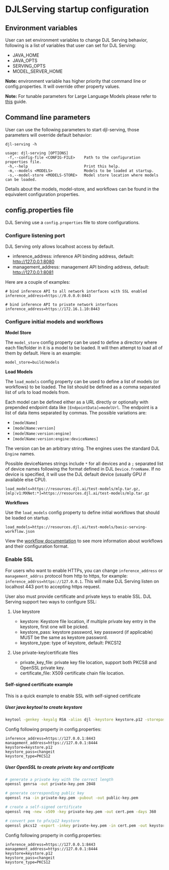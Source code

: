 # DJLServing startup configuration

## Environment variables

User can set environment variables to change DJL Serving behavior, following is a list of
variables that user can set for DJL Serving:

* JAVA_HOME
* JAVA_OPTS
* SERVING_OPTS
* MODEL_SERVER_HOME

**Note:** environment variable has higher priority that command line or config.properties.
It will override other property values.

**Note:** For tunable parameters for Large Language Models please refer to [this](configurations_large_model_inference_containers.md) guide.

## Command line parameters

User can use the following parameters to start djl-serving, those parameters will override default behavior:

```
djl-serving -h

usage: djl-serving [OPTIONS]
 -f,--config-file <CONFIG-FILE>    Path to the configuration properties file.
 -h,--help                         Print this help.
 -m,--models <MODELS>              Models to be loaded at startup.
 -s,--model-store <MODELS-STORE>   Model store location where models can be loaded.
```

Details about the models, model-store, and workflows can be found in the equivalent configuration properties.

## config.properties file

DJL Serving use a `config.properties` file to store configurations.

### Configure listening port

DJL Serving only allows localhost access by default.

* inference_address: inference API binding address, default: http://127.0.0.1:8080
* management_address: management API binding address, default: http://127.0.0.1:8081

Here are a couple of examples:

```properties
# bind inference API to all network interfaces with SSL enabled
inference_address=https://0.0.0.0:8443

# bind inference API to private network interfaces
inference_address=https://172.16.1.10:8443
```

### Configure initial models and workflows

**Model Store**

The `model_store` config property can be used to define a directory where each file/folder in it is a model to be loaded.
It will then attempt to load all of them by default.
Here is an example:

```properties
model_store=build/models
```

**Load Models**

The `load_models` config property can be used to define a list of models (or workflows) to be loaded.
The list should be defined as a comma separated list of urls to load models from.

Each model can be defined either as a URL directly or optionally with prepended endpoint data like `[EndpointData]=modelUrl`.
The endpoint is a list of data items separated by commas.
The possible variations are:

- `[modelName]`
- `[modelName:version]`
- `[modelName:version:engine]`
- `[modelName:version:engine:deviceNames]`

The version can be an arbitrary string.
The engines uses the standard DJL `Engine` names.

Possible deviceNames strings include `*` for all devices and a `;` separated list of device names following the format defined in DJL `Device.fromName`.
If no device is specified, it will use the DJL default device (usually GPU if available else CPU).

```properties
load_models=https://resources.djl.ai/test-models/mlp.tar.gz,[mlp:v1:MXNet:*]=https://resources.djl.ai/test-models/mlp.tar.gz
```

**Workflows**

Use the `load_models` config property to define initial workflows that should be loaded on startup.

```properties
load_models=https://resources.djl.ai/test-models/basic-serving-workflow.json
```

View the [workflow documentation](workflows.md) to see more information about workflows and their configuration format.

### Enable SSL

For users who want to enable HTTPs, you can change `inference_address` or `management_addrss`
protocol from http to https, for example: `inference_addrss=https://127.0.0.1`.
This will make DJL Serving listen on localhost 443 port to accepting https request.

User also must provide certificate and private keys to enable SSL. DJL Serving support two ways to configure SSL:

1. Use keystore
    * keystore: Keystore file location, if multiple private key entry in the keystore, first one will be picked.
    * keystore_pass: keystore password, key password (if applicable) MUST be the same as keystore password.
    * keystore_type: type of keystore, default: PKCS12

2. Use private-key/certificate files
    * private_key_file: private key file location, support both PKCS8 and OpenSSL private key.
    * certificate_file: X509 certificate chain file location.

#### Self-signed certificate example

This is a quick example to enable SSL with self-signed certificate

##### User java keytool to create keystore

```bash
keytool -genkey -keyalg RSA -alias djl -keystore keystore.p12 -storepass changeit -storetype PKCS12 -validity 3600 -keysize 2048 -dname "CN=www.MY_DOMSON.com, OU=Cloud Service, O=model server, L=Palo Alto, ST=California, C=US"
```

   Config following property in config.properties:

```properties
inference_address=https://127.0.0.1:8443
management_address=https://127.0.0.1:8444
keystore=keystore.p12
keystore_pass=changeit
keystore_type=PKCS12
```

##### User OpenSSL to create private key and certificate

```bash
# generate a private key with the correct length
openssl genrsa -out private-key.pem 2048

# generate corresponding public key
openssl rsa -in private-key.pem -pubout -out public-key.pem

# create a self-signed certificate
openssl req -new -x509 -key private-key.pem -out cert.pem -days 360

# convert pem to pfx/p12 keystore
openssl pkcs12 -export -inkey private-key.pem -in cert.pem -out keystore.p12
```

   Config following property in config.properties:

```properties
inference_address=https://127.0.0.1:8443
management_address=https://127.0.0.1:8444
keystore=keystore.p12
keystore_pass=changeit
keystore_type=PKCS12
```
